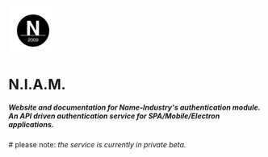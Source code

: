 [logo]: /public/favicon-96x96.png

![alt text][logo]
    

# N.I.A.M.

##### Website and documentation for Name-Industry's authentication module. An API driven authentication service for SPA/Mobile/Electron applications. 


\# please note: _the service is currently in private beta._



